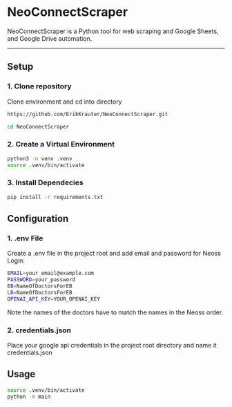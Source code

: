 # **NeoConnectScraper**

NeoConnectScraper is a Python tool for web scraping and Google Sheets, and Google Drive automation.

---

## **Setup**


### **1. Clone repository**
Clone environment and cd into directory
```bash
https://github.com/ErikKrauter/NeoConnectScraper.git
```
```bash
cd NeoConnectScraper
```

### **2. Create a Virtual Environment**
```bash
python3 -m venv .venv
source .venv/bin/activate
```

### **3. Install Dependecies**
```bash
pip install -r requirements.txt
```
## **Configuration**
### **1. .env File**
Create a .env file in the project root and add email and password for Neoss Login:

```bash
EMAIL=your_email@example.com
PASSWORD=your_password
EB=NameOfDoctorsForEB
LB=NameOfDoctorsForEB
OPENAI_API_KEY=YOUR_OPENAI_KEY
```
Note the names of the doctors have to match the names in the Neoss order.

### **2. credentials.json**
Place your google api credentials in the project root directory and name it credentials.json


## **Usage**
```bash
source .venv/bin/activate
python -m main
```